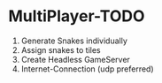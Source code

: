 MultiPlayer-TODO
=====

1. Generate Snakes individually
2. Assign snakes to tiles
3. Create Headless GameServer
4. Internet-Connection (udp preferred)